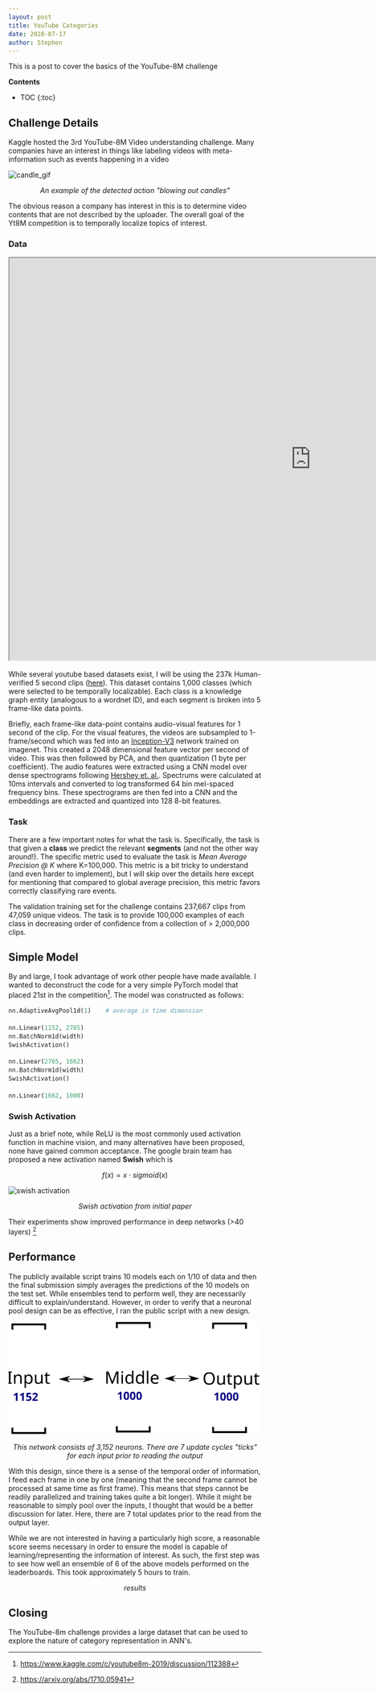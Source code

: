 ```yaml
---
layout: post
title: YouTube Categories
date: 2020-07-17
author: Stephen
---
```

This is a post to cover the basics of the YouTube-8M challenge

**Contents**
* TOC
{:toc}

## Challenge Details

Kaggle hosted the 3rd YouTube-8M Video understanding challenge. Many companies have an interest in things like labeling videos with meta-information such as events happening in a video

![candle_gif](https://storage.googleapis.com/kaggle-media/competitions/yt8m-2019/image5.gif)
<p align="center"><em> An example of the detected action "blowing out candles" </em></p>

The obvious reason a company has interest in this is to determine video contents that are not described by the uploader. The overall goal of the Yt8M competition is to temporally localize topics of interest.

### Data

<iframe src="https://research.google.com/youtube8m/explore.html" title="Explore videos" width="1200" height="800"></iframe>

While several youtube based datasets exist, I will be using the 237k Human-verified 5 second clips ([here](https://research.google.com/youtube8m/)). This dataset contains 1,000 classes (which were selected to be temporally localizable). Each class is a knowledge graph entity (analogous to a wordnet ID), and each segment is broken into 5 frame-like data points. 

Briefly, each frame-like data-point contains audio-visual features for 1 second of the clip. For the visual features, the videos are subsampled to 1-frame/second which was fed into an [Inception-V3](https://arxiv.org/abs/1512.00567) network trained on imagenet. This created a 2048 dimensional feature vector per second of video. This was then followed by PCA, and then quantization (1 byte per coefficient). The audio features were extracted using a CNN model over dense spectrograms following [Hershey et. al.](https://arxiv.org/abs/1609.09430). Spectrums were calculated at 10ms intervals and converted to log transformed 64 bin mel-spaced frequency bins. These spectrograms are then fed into a CNN and the embeddings are extracted and quantized into 128 8-bit features. 

### Task

There are a few important notes for what the task is. Specifically, the task is that given a **class** we predict the relevant **segments** (and not the other way around!). The specific metric used to evaluate the task is *Mean Average Precision @ K* where K=100,000. This metric is a bit tricky to understand (and even harder to implement), but I will skip over the details here except for mentioning that compared to global average precision, this metric favors correctly classifying rare events. 

The validation training set for the challenge contains 237,667 clips from 47,059 unique videos. The task is to provide 100,000 examples of each class in decreasing order of confidence from a collection of > 2,000,000 clips. 

## Simple Model

By and large, I took advantage of work other people have made available. I wanted to deconstruct the code for a very simple PyTorch model that placed 21st in the competition[^1]. The model was constructed as follows:

```python
nn.AdaptiveAvgPool1d(1)    # average in time dimension

nn.Linear(1152, 2765)
nn.BatchNorm1d(width)
SwishActivation()

nn.Linear(2765, 1662)
nn.BatchNorm1d(width)
SwishActivation()

nn.Linear(1662, 1000)
```

### Swish Activation

Just as a brief note, while ReLU is the most commonly used activation function in machine vision, and many alternatives have been proposed, none have gained common acceptance. The google brain team has proposed a new activation named **Swish** which is 

$$ f(x) = x \cdot sigmoid(x) $$

![swish activation](https://miro.medium.com/max/626/1*SZ19lV6FT24KtdZsvCOCaA.png)
<p align="center"><em> Swish activation from initial paper </em></p>

Their experiments show improved performance in deep networks (>40 layers) [^2]

## Performance

The publicly available script trains 10 models each on 1/10 of data and then the final submission simply averages the predictions of the 10 models on the test set. While ensembles tend to perform well, they are necessarily difficult to explain/understand. However, in order to verify that a neuronal pool design can be as effective, I ran the public script with a new design.

![simp_nn](/assets/simple_nnPool.svg)
<p align="center"><em> This network consists of 3,152 neurons. There are 7 update cycles "ticks" for each input prior to reading the output</em></p>

With this design, since there is a sense of the temporal order of information, I feed each frame in one by one (meaning that the second frame cannot be processed at same time as first frame). This means that steps cannot be readily parallelized and training takes quite a bit longer). While it might be reasonable to simply pool over the inputs, I thought that would be a better discussion for later. Here, there are 7 total updates prior to the read from the output layer.

While we are not interested in having a particularly high score, a reasonable score seems necessary in order to ensure the model is capable of learning/representing the information of interest. As such, the first step was to see how well an ensemble of 6 of the above models performed on the leaderboards. This took approximately 5 hours to train.

<p align="center"><em> results </em></p>
 
## Closing

The YouTube-8m challenge provides a large dataset that can be used to explore the nature of category representation in ANN's.

[^1]: <https://www.kaggle.com/c/youtube8m-2019/discussion/112388>
[^2]: <https://arxiv.org/abs/1710.05941>
